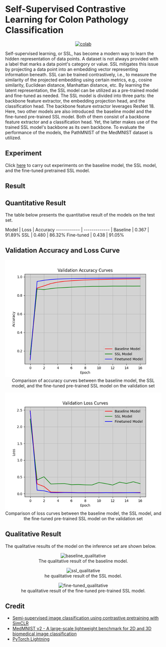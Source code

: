 # Self-Supervised Contrastive Learning for Colon Pathology Classification


 <div align="center">
    <a href="https://colab.research.google.com/github/reshalfahsi/contrastive-ssl-pathology/blob/master/Self_Supervised_Contrastive_Learning_for_Colon_Pathology_Classification.ipynb"><img src="https://colab.research.google.com/assets/colab-badge.svg" alt="colab"></a>
    <br />
 </div>


Self-supervised learning, or SSL, has become a modern way to learn the hidden representation of data points. A dataset is not always provided with a label that marks a data point's category or value. SSL mitigates this issue by projecting a data point into an embedding vector representing information beneath. SSL can be trained contrastively, i.e., to measure the similarity of the projected embedding using certain metrics, e.g., cosine similarity, Euclidean distance, Manhattan distance, etc. By learning the latent representation, the SSL model can be utilized as a pre-trained model and fine-tuned as needed. The SSL model is divided into three parts: the backbone feature extractor, the embedding projection head, and the classification head. The backbone feature extractor leverages ResNet 18. Here, two other models are also introduced: the baseline model and the fine-tuned pre-trained SSL model. Both of them consist of a backbone feature extractor and a classification head. Yet, the latter makes use of the trained SSL model's backbone as its own backbone. To evaluate the performance of the models, the PathMNIST of the MedMNIST dataset is utilized.


## Experiment


Click [here](https://github.com/reshalfahsi/contrastive-ssl-pathology/blob/master/Self_Supervised_Contrastive_Learning_for_Colon_Pathology_Classification.ipynb) to carry out experiments on the baseline model, the SSL model, and the fine-tuned pretrained SSL model.


## Result

## Quantitative Result

The table below presents the quantitative result of the models on the test set.

Model | Loss | Accuracy
------------ | ------------- |
Baseline |  0.367 | 91.89%
SSL | 0.480 | 86.32%
Fine-tuned | 0.438 | 91.05%


## Validation Accuracy and Loss Curve

<p align="center"> <img src="https://github.com/reshalfahsi/contrastive-ssl-pathology/blob/master/assets/val_acc_curve.png" alt="loss_curve" > <br /> Comparison of accuracy curves between the baseline model, the SSL model, and the fine-tuned pre-trained SSL model on the validation set </p>

<p align="center"> <img src="https://github.com/reshalfahsi/contrastive-ssl-pathology/blob/master/assets/val_loss_curve.png" alt="loss_curve" > <br /> Comparison of loss curves between the baseline model, the SSL model, and the fine-tuned pre-trained SSL model on the validation set </p>


## Qualitative Result

The qualitative results of the model on the inference set are shown below.

<p align="center"> <img src="https://github.com/reshalfahsi/anchor-free-object-detection/blob/master/assets/baseline_qualitative.png" alt="baseline_qualitative" > <br /> The qualitative result of the baseline model. </p>

<p align="center"> <img src="https://github.com/reshalfahsi/anchor-free-object-detection/blob/master/assets/ssl_qualitative.png" alt="ssl_qualitative" > <br /> he qualitative result of the SSL model. </p>

<p align="center"> <img src="https://github.com/reshalfahsi/anchor-free-object-detection/blob/master/assets/fine-tuned_qualitative.png" alt="fine-tuned_qualitative" > <br /> he qualitative result of the fine-tuned pre-trained SSL model. </p>


## Credit

- [Semi-supervised image classification using contrastive pretraining with SimCLR](https://keras.io/examples/vision/semisupervised_simclr/)
- [MedMNIST v2 - A large-scale lightweight benchmark for 2D and 3D biomedical image classification](https://medmnist.com/)
- [PyTorch Lightning](https://lightning.ai/docs/pytorch/latest/)
